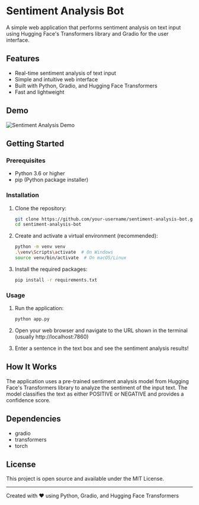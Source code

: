 # Sentiment Analysis Bot

A simple web application that performs sentiment analysis on text input using Hugging Face's Transformers library and Gradio for the user interface.

## Features
- Real-time sentiment analysis of text input
- Simple and intuitive web interface
- Built with Python, Gradio, and Hugging Face Transformers
- Fast and lightweight

## Demo

![Sentiment Analysis Demo](demo.png)

## Getting Started

### Prerequisites
- Python 3.6 or higher
- pip (Python package installer)

### Installation

1. Clone the repository:
   ```bash
   git clone https://github.com/your-username/sentiment-analysis-bot.git
   cd sentiment-analysis-bot
   ```

2. Create and activate a virtual environment (recommended):
   ```bash
   python -m venv venv
   .\venv\Scripts\activate  # On Windows
   source venv/bin/activate  # On macOS/Linux
   ```

3. Install the required packages:
   ```bash
   pip install -r requirements.txt
   ```

### Usage

1. Run the application:
   ```bash
   python app.py
   ```

2. Open your web browser and navigate to the URL shown in the terminal (usually http://localhost:7860)

3. Enter a sentence in the text box and see the sentiment analysis results!

## How It Works

The application uses a pre-trained sentiment analysis model from Hugging Face's Transformers library to analyze the sentiment of the input text. The model classifies the text as either POSITIVE or NEGATIVE and provides a confidence score.

## Dependencies

- gradio
- transformers
- torch

## License

This project is open source and available under the MIT License.

---

Created with ❤️ using Python, Gradio, and Hugging Face Transformers
